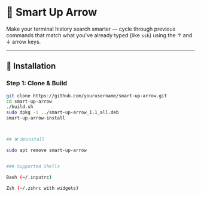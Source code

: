 # 🔼 Smart Up Arrow

Make your terminal history search smarter — cycle through previous commands that match what you've already typed (like `ssh`) using the ↑ and ↓ arrow keys.

---

## 🚀 Installation

### Step 1: Clone & Build

```bash
git clone https://github.com/yourusername/smart-up-arrow.git
cd smart-up-arrow
./build.sh
sudo dpkg -i ../smart-up-arrow_1.1_all.deb
smart-up-arrow-install



## ❌ Uninstall

sudo apt remove smart-up-arrow


### Supported Shells

Bash (~/.inputrc)

Zsh (~/.zshrc with widgets)
